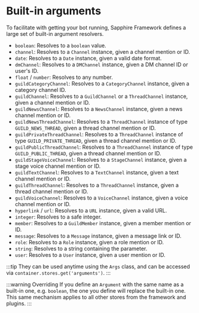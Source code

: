 # Built-in arguments

To facilitate with getting your bot running, Sapphire Framework defines a large set of built-in argument resolvers.

- `boolean`: Resolves to a `boolean` value.
- `channel`: Resolves to a `Channel` instance, given a channel mention or ID.
- `date`: Resolves to a `Date` instance, given a valid date format.
- `dmChannel`: Resolves to a `DMChannel` instance, given a DM channel ID or user's ID.
- `float` / `number`: Resolves to any number.
- `guildCategoryChannel`: Resolves to a `CategoryChannel` instance, given a category channel ID.
- `guildChannel`: Resolves to a `GuildChannel` or a `ThreadChannel` instance, given a channel mention or ID.
- `guildNewsChannel`: Resolves to a `NewsChannel` instance, given a news channel mention or ID.
- `guildNewsThreadChannel`: Resolves to a `ThreadChannel` instance of type `GUILD_NEWS_THREAD`, given a thread channel mention or ID.
- `guildPrivateThreadChannel`: Resolves to a `ThreadChannel` instance of type `GUILD_PRIVATE_THREAD`, given a thread channel mention or ID.
- `guildPublicThreadChannel`: Resolves to a `ThreadChannel` instance of type `GUILD_PUBLIC_THREAD`, given a thread channel mention or ID.
- `guildStageVoiceChannel`: Resolves to a `StageChannel` instance, given a stage voice channel mention or ID.
- `guildTextChannel`: Resolves to a `TextChannel` instance, given a text channel mention or ID.
- `guildThreadChannel`: Resolves to a `ThreadChannel` instance, given a thread channel mention or ID.
- `guildVoiceChannel`: Resolves to a `VoiceChannel` instance, given a voice channel mention or ID.
- `hyperlink` / `url`: Resolves to a `URL` instance, given a valid URL.
- `integer`: Resolves to a safe integer.
- `member`: Resolves to a `GuildMember` instance, given a member mention or ID.
- `message`: Resolves to a `Message` instance, given a message link or ID.
- `role`: Resolves to a `Role` instance, given a role mention or ID.
- `string`: Resolves to a string containing the parameter.
- `user`: Resolves to a `User` instance, given a user mention or ID.

:::tip
They can be used anytime using the `Args` class, and can be accessed via `container.stores.get('arguments')`.
:::

:::warning Overriding
If you define an `Argument` with the same name as a built-in one, e.g. `boolean`, the one you define will replace the built-in one. This same mechanism applies to all other stores from the framework and plugins.
:::

